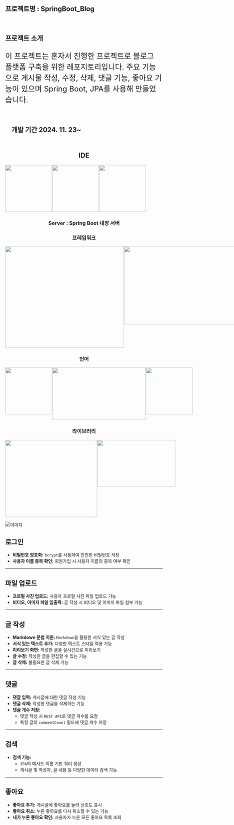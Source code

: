 ## 프로젝트명 : SpringBoot_Blog
<br>

## 프로젝트 소개
<p style="font-size: 24px;">
  이 프로젝트는 혼자서 진행한 프로젝트로 블로그 플랫폼 구축을 위한 레포지토리입니다.
  주요 기능으로 게시물 작성, 수정, 삭제, 댓글 기능, 좋아요 기능이 있으며
  Spring Boot, JPA를 사용해 만들었습니다.
</p>


<div style="width: 100%; padding: 10px 20px;">
  <h2>개발 기간 2024. 11. 23~</h2>
</div>

<div align="center">
  <h2>IDE</h2>
  <div style="display: flex;">
    <img src="https://encrypted-tbn0.gstatic.com/images?q=tbn:ANd9GcRRtQyXi1necbFlJOetK3_3MHaLeHDGZ-C3pw&s" width="150" height="150">
    <img src="https://upload.wikimedia.org/wikipedia/en/thumb/6/68/Oracle_SQL_Developer_logo.svg/800px-Oracle_SQL_Developer_logo.svg.png" width="150" height="150">
    <img src="https://upload.wikimedia.org/wikipedia/commons/thumb/9/9a/Visual_Studio_Code_1.35_icon.svg/2048px-Visual_Studio_Code_1.35_icon.svg.png" width="150" height="150">
  </div>
  <h3>Server : Spring Boot 내장 서버</h3>
  <h3>프레임워크</h3>
  <div style="display: flex;">
    <img src="https://velog.velcdn.com/images/alsgudtkwjs/post/7e8d4ffb-67bb-441a-87f4-be01d1ede318/image.png" width="380" height="325">
    <img src="https://getlogovector.com/wp-content/uploads/2021/01/tailwind-css-logo-vector.png" width="450" height="250">
  </div>
  <h3>언어</h3>
  <div style="display: flex;">
    <img src="https://static-00.iconduck.com/assets.00/java-original-icon-756x1024-j3tx11wk.png" width="150" height="150">
    <img src="https://blog.kakaocdn.net/dn/uyDoO/btrUvXWoORO/r9I7YkYSnihkTq2vpJqlv1/img.png" width="300" height="168">
    <img src="https://developers.websharper.com/img/jslogo.png" width="150" height="150">
  </div>
  <h3>라이브러리</h3>
  <div style="display: flex;">
    <img src="https://velog.velcdn.com/images/gloom/post/17bae182-7380-43e0-a45e-fff76b8ba9c7/image.png" width="294" height="247">
    <img src="https://camo.githubusercontent.com/f8cb17a34ed54e31a5d35ad6598dbffb019faa75833409ed9bb4db87dc3c7714/68747470733a2f2f626c6f672e6b616b616f63646e2e6e65742f646e2f6c757556582f627472594978796f4667682f6b6a3545724d507975724136686d4b644a714831486b2f696d672e706e67" width="250" height="150">
  </div>
</div>

![이미지](https://dayoon07.github.io/static-page-test/img/springbootblogerd.png)

## 로그인
- **비밀번호 암호화:** `bcrypt`를 사용하여 안전한 비밀번호 저장  
- **사용자 이름 중복 확인:** 회원가입 시 사용자 이름의 중복 여부 확인  

---

## 파일 업로드
- **프로필 사진 업로드:** 사용자 프로필 사진 파일 업로드 기능  
- **비디오, 이미지 파일 입출력:** 글 작성 시 비디오 및 이미지 파일 첨부 가능  

---

## 글 작성
- **Markdown 문법 지원:** `Markdown`을 활용한 서식 있는 글 작성  
- **서식 있는 텍스트 추가:** 다양한 텍스트 스타일 적용 가능  
- **미리보기 화면:** 작성한 글을 실시간으로 미리보기  
- **글 수정:** 작성한 글을 편집할 수 있는 기능  
- **글 삭제:** 불필요한 글 삭제 기능  

---

## 댓글
- **댓글 입력:** 게시글에 대한 댓글 작성 기능  
- **댓글 삭제:** 작성한 댓글을 삭제하는 기능  
- **댓글 개수 저장:**  
  - 댓글 작성 시 `REST API`로 댓글 개수를 요청  
  - 특정 글의 `commentCount` 필드에 댓글 개수 저장  

---

## 검색
- **검색 기능:**  
  - `JPA`의 메서드 이름 기반 쿼리 생성  
  - 게시글 및 작성자, 글 내용 등 다양한 데이터 검색 가능  

---

## 좋아요
- **좋아요 추가:** 게시글에 좋아요를 눌러 선호도 표시  
- **좋아요 취소:** 누른 좋아요를 다시 취소할 수 있는 기능  
- **내가 누른 좋아요 확인:** 사용자가 누른 모든 좋아요 목록 조회

